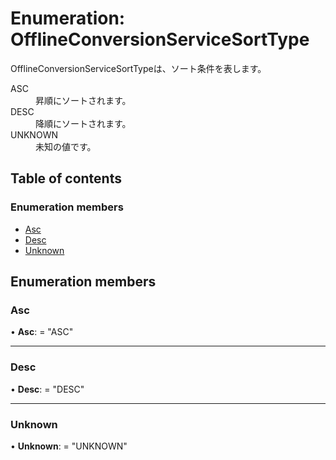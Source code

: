 # Enumeration: OfflineConversionServiceSortType


<div lang=\"ja\">OfflineConversionServiceSortTypeは、ソート条件を表します。</div>  <dl class=term> <dt class=\"term__item\">ASC</dt> <dd class=\"term__desc\"><span lang=\"ja\">昇順にソートされます。</span></dd> <dt class=\"term__item\">DESC</dt> <dd class=\"term__desc\"><span lang=\"ja\">降順にソートされます。</span></dd> <dt class=\"term__item\">UNKNOWN</dt> <dd class=\"term__desc\"><span lang=\"ja\">未知の値です。</span></dd> </dl>

## Table of contents

### Enumeration members

- [Asc](offlineconversionservicesorttype.md#asc)
- [Desc](offlineconversionservicesorttype.md#desc)
- [Unknown](offlineconversionservicesorttype.md#unknown)

## Enumeration members

### Asc

• **Asc**: = "ASC"

___

### Desc

• **Desc**: = "DESC"

___

### Unknown

• **Unknown**: = "UNKNOWN"
